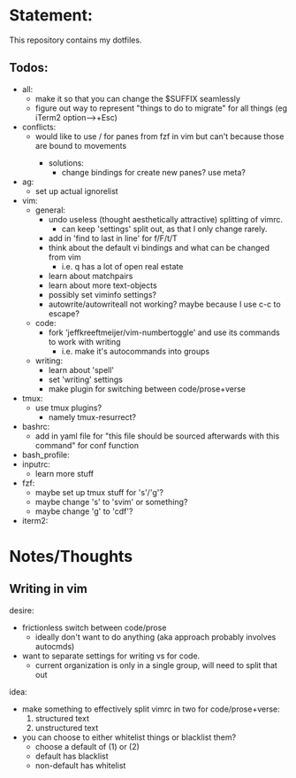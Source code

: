 # Statement:
This repository contains my dotfiles.

## Todos:
- all:
	- make it so that you can change the $SUFFIX seamlessly
	- figure out way to represent "things to do to migrate" for all things (eg iTerm2 option-->+Esc)
- conflicts:
	- would like to use <c-l>/<c-j> for panes from fzf in vim but can't because those are bound to movements
		- solutions:
			- change bindings for create new panes? use meta?
- ag:
	- set up actual ignorelist
- vim:
	- general:
		- undo useless (thought aesthetically attractive) splitting of vimrc.
			- can keep 'settings' split out, as that I only change rarely.
		- add in 'find to last in line' for f/F/t/T
		- think about the default vi bindings and what can be changed from vim
			- i.e. q has a lot of open real estate
		- learn about matchpairs
		- learn about more text-objects
		- possibly set viminfo settings?
		- autowrite/autowriteall not working? maybe because I use c-c to escape?
	- code:
		- fork 'jeffkreeftmeijer/vim-numbertoggle' and use its commands to work with writing
			- i.e. make it's autocommands into groups
	- writing:
		- learn about 'spell'
		- set 'writing' settings
		- make plugin for switching between code/prose+verse
- tmux:
	- use tmux plugins?
		- namely tmux-resurrect?
- bashrc:
	- add in yaml file for "this file should be sourced afterwards with this command" for conf function
- bash\_profile:
- inputrc:
	- learn more stuff
- fzf:
	- maybe set up tmux stuff for 's'/'g'?
	- maybe change 's' to 'svim' or something?
	- maybe change 'g' to 'cdf'?
- iterm2:

# Notes/Thoughts

## Writing in vim
desire:
- frictionless switch between code/prose
	- ideally don't want to do anything (aka approach probably involves autocmds)
- want to separate settings for writing vs for code.
	- current organization is only in a single group, will need to split that out

idea:
- make something to effectively split vimrc in two for code/prose+verse:
	1. structured text
	2. unstructured text
- you can choose to either whitelist things or blacklist them?
	- choose a default of (1) or (2)
	- default has blacklist
	- non-default has whitelist
